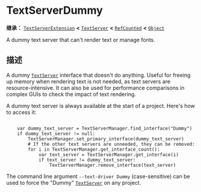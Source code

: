 <!-- ⚠ 请勿编辑本文件 ⚠ -->
<!-- 本文档使用脚本从 WeDot 引擎源码仓库生成。 -->
<!-- 生成脚本：https://github.com/WeDot-Engine/WeDot/tree/4.3/doc/tools/make_md.py； -->
<!-- 原文件：https://github.com/WeDot-Engine/WeDot/tree/4.3/doc/classes/TextServerDummy.xml。 -->

<div id="_class_textserverdummy"></div>

# TextServerDummy

**继承：** [`TextServerExtension`](class_textserverextension.md) **<** [`TextServer`](class_textserver.md) **<** [`RefCounted`](class_refcounted.md) **<** [`Object`](class_object.md)

A dummy text server that can't render text or manage fonts.

## 描述

A dummy [`TextServer`](class_textserver.md) interface that doesn't do anything. Useful for freeing up memory when rendering text is not needed, as text servers are resource-intensive. It can also be used for performance comparisons in complex GUIs to check the impact of text rendering.

A dummy text server is always available at the start of a project. Here's how to access it:

```

    var dummy_text_server = TextServerManager.find_interface("Dummy")
    if dummy_text_server != null:
        TextServerManager.set_primary_interface(dummy_text_server)
        # If the other text servers are unneeded, they can be removed:
        for i in TextServerManager.get_interface_count():
            var text_server = TextServerManager.get_interface(i)
            if text_server != dummy_text_server:
                TextServerManager.remove_interface(text_server)
```

The command line argument `--text-driver Dummy` (case-sensitive) can be used to force the "Dummy" [`TextServer`](class_textserver.md) on any project.



[^virtual]: 本方法通常需要用户覆盖才能生效。
[^const]: 本方法无副作用，不会修改该实例的任何成员变量。
[^vararg]: 本方法除了能接受在此处描述的参数外，还能够继续接受任意数量的参数。
[^constructor]: 本方法用于构造某个类型。
[^static]: 调用本方法无需实例，可直接使用类名进行调用。
[^operator]: 本方法描述的是使用本类型作为左操作数的有效运算符。
[^bitfield]: 这个值是由下列位标志构成位掩码的整数。
[^void]: 无返回值。
